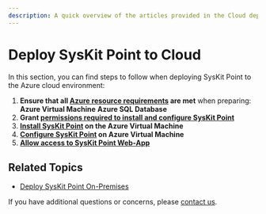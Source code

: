 ```yaml
---
description: A quick overview of the articles provided in the Cloud deployment section.
---
```


# Deploy SysKit Point to Cloud

In this section, you can find steps to follow when deploying SysKit Point to the Azure cloud environment:
1. **Ensure that all [Azure resource requirements](deploy-to-azure/azure-resource-requirements.md) are met** when preparing:
    **Azure Virtual Machine**
    **Azure SQL Database**
2. **Grant [permissions required to install and configure SysKit Point](deploy-to-azure/permission-requirements.md)**
3. **[Install SysKit Point](deploy-to-azure/install-syskit-point-on-azure-vm.md) on the Azure Virtual Machine**
4. **[Configure SysKit Point](deploy-to-azure/configure-syskit-point-on-azure-vm.md) on Azure Virtual Machine**
5. **[Allow access to SysKit Point Web-App](deploy-to-azure/allow-access-to-syskit-point.md)**

## Related Topics

* [Deploy SysKit Point On-Premises](deploy-on-premises/README.md)

If you have additional questions or concerns, please [contact us](https://www.syskit.com/contact-us/). 

